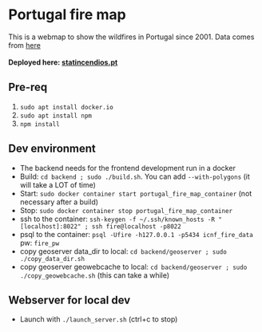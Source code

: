 # Portugal fire map

This is a webmap to show the wildfires in Portugal since 2001. Data comes from [here](https://github.com/cityxdev/icnf_fire_data)
<br/><br/>**Deployed here: [statincendios.pt](statincendios.pt)** 

## Pre-req
1. `sudo apt install docker.io`
2. `sudo apt install npm`
3. `npm install`

## Dev environment
* The backend needs for the frontend development run in a docker
* Build: `cd backend ; sudo ./build.sh`. You can add `--with-polygons` (it will take a LOT of time)
* Start: `sudo docker container start portugal_fire_map_container` (not necessary after a build)
* Stop: `sudo docker container stop portugal_fire_map_container`
* ssh to the container: `ssh-keygen -f ~/.ssh/known_hosts -R "[localhost]:8022" ; ssh fire@localhost -p8022`
* psql to the container: `psql -Ufire -h127.0.0.1 -p5434 icnf_fire_data` pw: `fire_pw`
* copy geoserver data_dir to local: `cd backend/geoserver ; sudo ./copy_data_dir.sh`
* copy geoserver geowebcache to local: `cd backend/geoserver ; sudo ./copy_geowebcache.sh` (this can take a while)


## Webserver for local dev
* Launch with `./launch_server.sh` (ctrl+c to stop)



